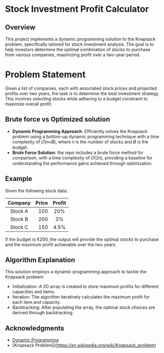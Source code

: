 # Stock Investment Profit Calculator
## Overview
This project implements a dynamic programming solution to the Knapsack problem, specifically tailored for stock investment analysis. The goal is to help investors determine the optimal combination of stocks to purchase from various companies, maximizing profit over a two-year period.

# Problem Statement
Given a list of companies, each with associated stock prices and projected profits over two years, the task is to determine the best investment strategy. This involves selecting stocks while adhering to a budget constraint to maximize overall profit.

## Brute force vs Optimized solution
* **Dynamic Programming Approach**: Efficiently solves the Knapsack problem using a bottom-up dynamic programming technique with a time complexity of 𝑂(𝑛×𝐵), where 𝑛 is the number of stocks and 𝐵 is the budget.
* **Brute Force Solution**: the repo includes a brute force method for comparison, with a time complexity of 𝑂(2𝑛), providing a baseline for understanding the performance gains achieved through optimization.

## Example
Given the following stock data:

| Company     | Price | Profit |
|:-----------:|------:|:------:|
| Stock A     |   100 |    20% |
| Stock B     |   200 |     3% |
| Stock C     |   150 |   4.5% |

If the budget is €200, the output will provide the optimal stocks to purchase and the maximum profit achievable over the two years.

## Algorithm Explanation
This solution employs a dynamic programming approach to tackle the Knapsack problem:

* Initialization: A 2D array is created to store maximum profits for different capacities and items.
* Iteration: The algorithm iteratively calculates the maximum profit for each item and capacity.
* Backtracking: After populating the array, the optimal stock choices are derived through backtracking.

## Acknowledgments
* [Dynamic Programming](https://en.wikipedia.org/wiki/Dynamic_programming)
* [Knapsack Problem])(https://en.wikipedia.org/wiki/Knapsack_problem)
